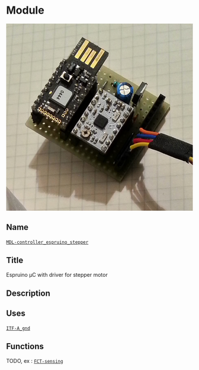 # Module
![](viewme.jpg)

## Name
[`MDL-controller_espruino_stepper`]()

## Title
Espruino µC with driver for stepper motor

## Description

## Uses
[`ITF-A_gnd`](../../interfaces/ITF-A_gnd)

## Functions
TODO, ex : [`FCT-sensing`](../../functions/FCT-sensing)
